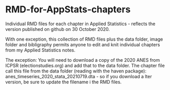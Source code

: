 # RMD-for-AppStats-chapters

Individual RMD files for each chapter in Applied Statistics - reflects the version published on github on 30 October 2020.

With one exception, this collection of RMD files plus the  data folder, image folder and bibligraphy permits anyone to edit and knit individual chapters from my Applied Statistics notes.

The exception:  You will need to download a copy of the 2020 ANES from ICPSR (electionstudies.org) and add that to the data folder.  The chapter file call this file from the data folder (reading with the haven package):  anes_timeseries_2020_stata_20210719.dta - so if you download a lter version, be sure to update the filename i the RMD files. 

